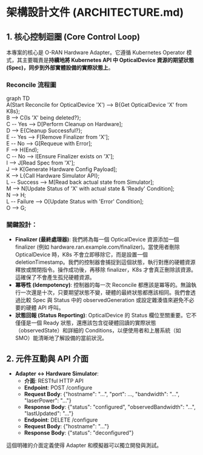 # **架構設計文件 (ARCHITECTURE.md)**

## **1\. 核心控制迴圈 (Core Control Loop)**

本專案的核心是 O-RAN Hardware Adapter。它遵循 Kubernetes Operator 模式，其主要職責是**持續地將 Kubernetes API 中 OpticalDevice 資源的期望狀態 (Spec)，同步到外部實體設備的實際狀態上**。

### **Reconcile 流程圖**

graph TD  
    A(Start Reconcile for OpticalDevice 'X') \--\> B{Get OpticalDevice 'X' from K8s};  
    B \--\> C{Is 'X' being deleted?};  
    C \-- Yes \--\> D\[Perform Cleanup on Hardware\];  
    D \--\> E{Cleanup Successful?};  
    E \-- Yes \--\> F\[Remove Finalizer from 'X'\];  
    E \-- No \--\> G\[Requeue with Error\];  
    F \--\> H(End);  
    C \-- No \--\> I\[Ensure Finalizer exists on 'X'\];  
    I \--\> J\[Read Spec from 'X'\];  
    J \--\> K\[Generate Hardware Config Payload\];  
    K \--\> L{Call Hardware Simulator API};  
    L \-- Success \--\> M\[Read back actual state from Simulator\];  
    M \--\> N\[Update Status of 'X' with actual state & 'Ready' Condition\];  
    N \--\> H;  
    L \-- Failure \--\> O\[Update Status with 'Error' Condition\];  
    O \--\> G;

### **關鍵設計：**

* **Finalizer (最終處理器)**: 我們將為每一個 OpticalDevice 資源添加一個 finalizer (例如 hardware.ran.example.com/finalizer)。當使用者刪除 OpticalDevice 時，K8s 不會立即移除它，而是設置一個 deletionTimestamp。我們的控制器會捕捉到這個狀態，執行對應的硬體資源釋放或關閉指令。操作成功後，再移除 finalizer，K8s 才會真正刪除該資源。這確保了不會產生孤兒硬體資源。  
* **冪等性 (Idempotency)**: 控制器的每一次 Reconcile 都應該是冪等的。無論執行一次還是十次，只要期望狀態不變，硬體的最終狀態都應該相同。我們會透過比較 Spec 與 Status 中的 observedGeneration 或設定雜湊值來避免不必要的硬體 API 呼叫。  
* **狀態回報 (Status Reporting)**: OpticalDevice 的 Status 欄位至關重要。它不僅僅是一個 Ready 狀態，還應該包含從硬體回讀的實際狀態（observedState）和詳細的 Conditions，以便使用者和上層系統（如 SMO）能清晰地了解設備的當前狀況。

## **2\. 元件互動與 API 介面**

* **Adapter \<-\> Hardware Simulator**:  
  * **介面**: RESTful HTTP API  
  * **Endpoint**: POST /configure  
  * **Request Body**: {"hostname": "...", "port": ..., "bandwidth": "...", "laserPower": "..."}  
  * **Response Body**: {"status": "configured", "observedBandwidth": "...", "lastUpdated": "..."}  
  * **Endpoint**: DELETE /configure  
  * **Request Body**: {"hostname": "..."}  
  * **Response Body**: {"status": "deconfigured"}

這個明確的介面定義使得 Adapter 和模擬器可以獨立開發與測試。